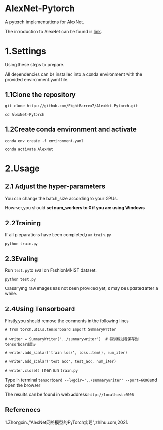 # AlexNet-Pytorch
A pytorch implementations for AlexNet.

The introduction to AlexNet can be found in [link](https://zhuanlan.zhihu.com/p/376526296).
# 1.Settings
Using these steps to prepare.

All dependencies can be installed into a conda environment with the provided environment.yaml file.
## 1.1Clone the repository
```git clone https://github.com/EightBarren7/AlexNet-Pytorch.git```

```cd AlexNet-Pytorch```
## 1.2Create conda environment and activate
```conda env create -f environment.yaml```

```conda activate AlexNet```
# 2.Usage
## 2.1 Adjust the hyper-parameters
You can change the batch_size according to your GPUs.

Howrver,you should **set num_workers to 0 if you are using Windows**
## 2.2Training
If all preparations have been completed,run ```train.py```

```python train.py```
## 2.3Evaling
Run ```test.py```to eval on FashionMNIST dataset.

```python test.py```

Classifying raw images has not been provided yet, it may be updated after a while.
## 2.4Using Tensorboard
Firstly,you should remove the comments in the following lines

```# from torch.utils.tensorboard import SummaryWriter```

```# writer = SummaryWriter("../summarywriter")  # 将训练过程保存到tensorboard展示```

```# writer.add_scalar('train loss', loss.item(), num_iter)```

```# writer.add_scalar('test acc', test_acc, num_iter)```

```# writer.close()```
Then run ```train.py```

Type in terminal ```tensorboard --logdir='../summarywriter' --port=6006```and open the browser

The results can be found in web address:```http://localhost:6006```
## References
1.Zhongxin.,"AlexNet网络模型的PyTorch实现",zhihu.com,2021.

